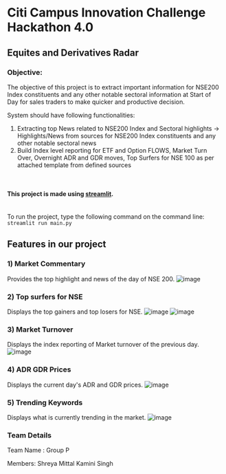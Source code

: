 # Citi Campus Innovation Challenge Hackathon 4.0

## Equites and Derivatives Radar

### Objective:

The objective of this project is to extract important information for NSE200 Index constituents and any other notable sectoral information at Start of Day for sales traders to make quicker and productive decision.

System should have following functionalities:

1. Extracting top News related to NSE200 Index and Sectoral highlights -> Highlights/News from sources for NSE200 Index constituents and any other notable sectoral news
2. Build Index level reporting for ETF and Option FLOWS, Market Turn Over, Overnight ADR and GDR moves, Top Surfers for NSE 100 as per attached template from defined sources 
<br />

#### This project is made using [streamlit](https://streamlit.io/).
<br/>To run the project, type the following command on the command line:
```streamlit run main.py```

## Features in our project

### 1) Market Commentary
Provides the top highlight and news of the day of NSE 200.
![image](https://user-images.githubusercontent.com/78756272/210132300-aaa55c2f-b99c-4d18-98fe-775f0b4a7c77.png)

### 2) Top surfers for NSE
Displays the top gainers and top losers for NSE.
![image](https://user-images.githubusercontent.com/78756272/210132309-4da03bd7-635d-430e-80c3-b45058ca4a9b.png)
![image](https://user-images.githubusercontent.com/78756272/210132318-23d63ad6-181a-4a2a-b336-ba82c6dcc23a.png)

### 3) Market Turnover 
Displays the index reporting of Market turnover of the previous day.
![image](https://user-images.githubusercontent.com/78756272/210132324-337e4c5a-988d-42a8-98a9-fb085a4cc0c0.png)

### 4) ADR GDR Prices  
Displays the current day's ADR and GDR prices.
![image](https://user-images.githubusercontent.com/78756272/210132332-32845991-acf9-48a9-a69c-f660f1860295.png)

### 5) Trending Keywords
Displays what is currently trending in the market.
![image](https://user-images.githubusercontent.com/78756272/210132225-e57a5ceb-d92a-4ade-ad7c-7e5b555a8a0f.png)

### Team Details
Team Name : Group P

Members: Shreya Mittal
         Kamini Singh





